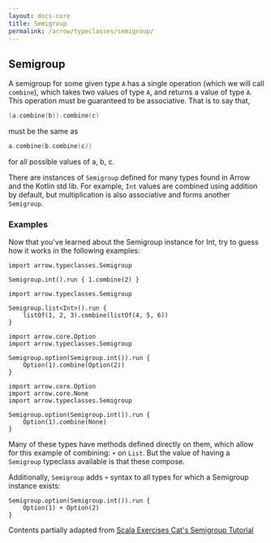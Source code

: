 ```yaml
---
layout: docs-core
title: Semigroup
permalink: /arrow/typeclasses/semigroup/
---
```


## Semigroup




A semigroup for some given type `A` has a single operation (which we will call `combine`), which takes two values of type `A`, and returns a value of type `A`. This operation must be guaranteed to be associative. That is to say that,

```kotlin
(a.combine(b)).combine(c)
```

must be the same as

```kotlin
a.combine(b.combine(c))
```

for all possible values of a, b, c.

There are instances of `Semigroup` defined for many types found in Arrow and the Kotlin std lib.
For example, `Int` values are combined using addition by default, but multiplication is also associative and forms another `Semigroup`.

### Examples

Now that you've learned about the Semigroup instance for Int, try to guess how it works in the following examples:

```kotlin:ank
import arrow.typeclasses.Semigroup

Semigroup.int().run { 1.combine(2) }
```

```kotlin:ank
import arrow.typeclasses.Semigroup

Semigroup.list<Int>().run {
    listOf(1, 2, 3).combine(listOf(4, 5, 6))
}
```

```kotlin:ank
import arrow.core.Option
import arrow.typeclasses.Semigroup

Semigroup.option(Semigroup.int()).run {
    Option(1).combine(Option(2))
}
```

```kotlin:ank
import arrow.core.Option
import arrow.core.None
import arrow.typeclasses.Semigroup

Semigroup.option(Semigroup.int()).run {
    Option(1).combine(None)
}
```

Many of these types have methods defined directly on them, which allow for this example of combining: `+` on `List`. But the value of having a `Semigroup` typeclass available is that these compose.

Additionally, `Semigroup` adds `+` syntax to all types for which a Semigroup instance exists:

```kotlin:ank
Semigroup.option(Semigroup.int()).run {
    Option(1) + Option(2)
}
```

Contents partially adapted from [Scala Exercises Cat's Semigroup Tutorial](https://www.scala-exercises.org/cats/semigroup)
